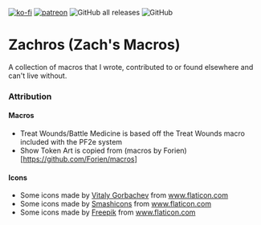 [![ko-fi](https://img.shields.io/badge/-buy%20me%20a%20coffee-%23FF5E5B)](https://ko-fi.com/slate) [![patreon](https://img.shields.io/badge/-support%20me%20on%20patreon-%235C5C5C)](https://patreon.com/slatesfoundrystuff) ![GitHub all releases](https://img.shields.io/github/downloads/zarmstrong/fvtt-zachros/total?style=plastic) ![GitHub](https://img.shields.io/github/license/zarmstrong/fvtt-zachros?style=plastic)

# Zachros (Zach's Macros)
A collection of macros that I wrote, contributed to or found elsewhere and can't live without.

### Attribution
#### Macros
* Treat Wounds/Battle Medicine is based off the Treat Wounds macro included with the PF2e system
* Show Token Art is copied from (macros by Forien)[https://github.com/Forien/macros]
#### Icons
* Some icons made by <a href="https://www.flaticon.com/authors/vitaly-gorbachev" title="Vitaly Gorbachev">Vitaly Gorbachev</a> from <a href="https://www.flaticon.com/" title="Flaticon">www.flaticon.com</a>
* Some icons made by <a href="https://www.flaticon.com/authors/smashicons" title="Smashicons">Smashicons</a> from <a href="https://www.flaticon.com/" title="Flaticon">www.flaticon.com</a>
* Some icons made by <a href="https://www.freepik.com" title="Freepik">Freepik</a> from <a href="https://www.flaticon.com/" title="Flaticon">www.flaticon.com</a>